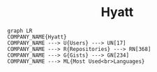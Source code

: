 <h1 align="center">Hyatt</h1>

```mermaid
graph LR
COMPANY_NAME{Hyatt}
COMPANY_NAME ---> U{Users} ---> UN[17]
COMPANY_NAME ---> R{Repositories} ---> RN[368]
COMPANY_NAME ---> G{Gists} ---> GN[234]
COMPANY_NAME ---> ML{Most Used<br>Languages}
```
